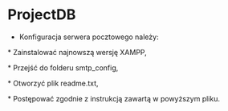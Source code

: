 # ProjectDB

- Konfiguracja serwera pocztowego należy:

\* Zainstalować najnowszą wersję XAMPP,

\* Przejść do folderu smtp_config,

\* Otworzyć plik readme.txt,

\* Postępować zgodnie z instrukcją zawartą w powyższym pliku.
